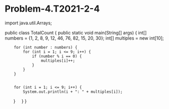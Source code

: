 # Problem-4.T2021-2-4

import java.util.Arrays;

public class TotalCount {
    public static void main(String[] args) {
        int[] numbers = {1, 2, 8, 9, 12, 46, 76, 82, 15, 20, 30};
        int[] multiples = new int[10]; 
     
        for (int number : numbers) {
            for (int i = 1; i <= 9; i++) {
                if (number % i == 0) {
                    multiples[i]++;
                }
            }
        }
        
       
        for (int i = 1; i <= 9; i++) {
            System.out.println(i + ": " + multiples[i]);
        }
    }
}
